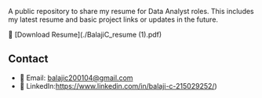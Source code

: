 A public repository to share my resume for Data Analyst roles. This includes my latest resume and basic project links or updates in the future.



📄 [Download Resume](./BalajiC_resume (1).pdf)

## Contact
- 📧 Email: balajic200104@gmail.com
- 💼 LinkedIn:https://www.linkedin.com/in/balaji-c-215029252/)
